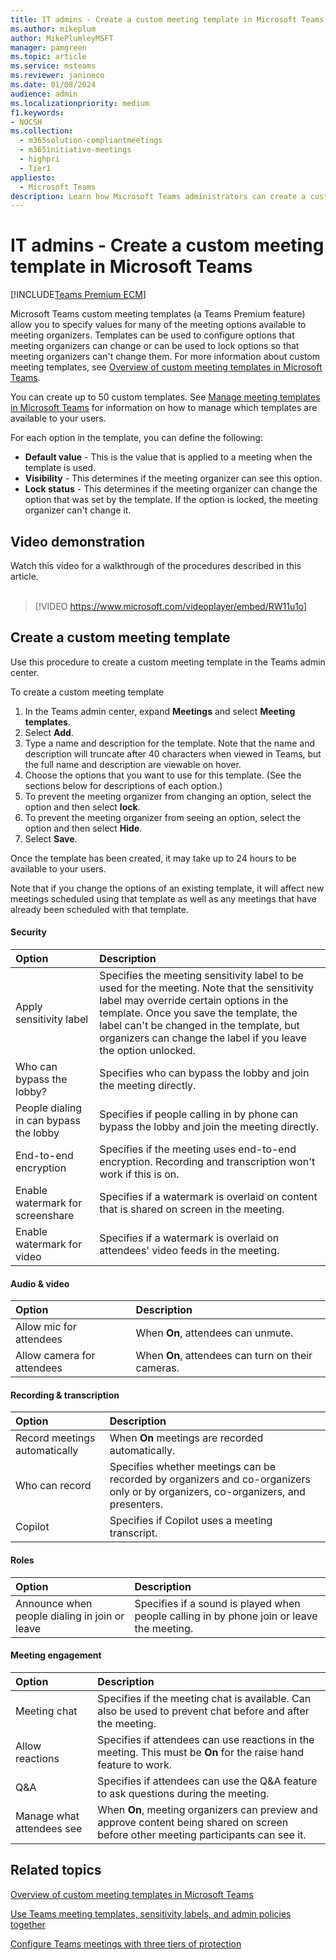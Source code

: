 ```yaml
---
title: IT admins - Create a custom meeting template in Microsoft Teams
ms.author: mikeplum
author: MikePlumleyMSFT
manager: pamgreen
ms.topic: article
ms.service: msteams
ms.reviewer: janineco
ms.date: 01/08/2024
audience: admin
ms.localizationpriority: medium
f1.keywords:
- NOCSH
ms.collection: 
  - m365solution-compliantmeetings
  - m365initiative-meetings
  - highpri
  - Tier1
appliesto: 
  - Microsoft Teams
description: Learn how Microsoft Teams administrators can create a custom meeting template to set or enforce meeting organizer options for enhanced meeting security and compliance.
---
```


# IT admins - Create a custom meeting template in Microsoft Teams

[!INCLUDE[Teams Premium ECM](includes/teams-premium-ecm.md)]

Microsoft Teams custom meeting templates (a Teams Premium feature) allow you to specify values for many of the meeting options available to meeting organizers. Templates can be used to configure options that meeting organizers can change or can be used to lock options so that meeting organizers can't change them. For more information about custom meeting templates, see [Overview of custom meeting templates in Microsoft Teams](custom-meeting-templates-overview.md).

You can create up to 50 custom templates. See [Manage meeting templates in Microsoft Teams](manage-meeting-templates.md) for information on how to manage which templates are available to your users.

For each option in the template, you can define the following:

- **Default value** - This is the value that is applied to a meeting when the template is used.
- **Visibility** - This determines if the meeting organizer can see this option.
- **Lock status** - This determines if the meeting organizer can change the option that was set by the template. If the option is locked, the meeting organizer can't change it.

## Video demonstration

Watch this video for a walkthrough of the procedures described in this article.
<br>
<br>
> [!VIDEO https://www.microsoft.com/videoplayer/embed/RW11u1o]

## Create a custom meeting template

Use this procedure to create a custom meeting template in the Teams admin center.

To create a custom meeting template

1. In the Teams admin center, expand **Meetings** and select **Meeting templates**.
1. Select **Add**.
1. Type a name and description for the template. Note that the name and description will truncate after 40 characters when viewed in Teams, but the full name and description are viewable on hover.
1. Choose the options that you want to use for this template. (See the sections below for descriptions of each option.)
1. To prevent the meeting organizer from changing an option, select the option and then select **lock**.
1. To prevent the meeting organizer from seeing an option, select the option and then select **Hide**.
1. Select **Save**.

Once the template has been created, it may take up to 24 hours to be available to your users.

Note that if you change the options of an existing template, it will affect new meetings scheduled using that template as well as any meetings that have already been scheduled with that template.

#### Security

|Option|Description|
|:------|:----------|
|Apply sensitivity label|Specifies the meeting sensitivity label to be used for the meeting. Note that the sensitivity label may override certain options in the template. Once you save the template, the label can't be changed in the template, but organizers can change the label if you leave the option unlocked.|
|Who can bypass the lobby?|Specifies who can bypass the lobby and join the meeting directly.|
|People dialing in can bypass the lobby|Specifies if people calling in by phone can bypass the lobby and join the meeting directly.|
|End-to-end encryption|Specifies if the meeting uses end-to-end encryption. Recording and transcription won't work if this is on.|
|Enable watermark for screenshare|Specifies if a watermark is overlaid on content that is shared on screen in the meeting.|
|Enable watermark for video|Specifies if a watermark is overlaid on attendees' video feeds in the meeting.|

#### Audio & video

|Option|Description|
|:------|:----------|
|Allow mic for attendees|When **On**, attendees can unmute.|
|Allow camera for attendees|When **On**, attendees can turn on their cameras.|

#### Recording & transcription

|Option|Description|
|:------|:----------|
|Record meetings automatically|When **On** meetings are recorded automatically.|
|Who can record|Specifies whether meetings can be recorded by organizers and co-organizers only or by organizers, co-organizers, and presenters.|
|Copilot|Specifies if Copilot uses a meeting transcript.|

#### Roles

|Option|Description|
|:------|:----------|
|Announce when people dialing in join or leave|Specifies if a sound is played when people calling in by phone join or leave the meeting.|

#### Meeting engagement

|Option|Description|
|:------|:----------|
|Meeting chat|Specifies if the meeting chat is available. Can also be used to prevent chat before and after the meeting.|
|Allow reactions|Specifies if attendees can use reactions in the meeting. This must be **On** for the raise hand feature to work.|
|Q&A|Specifies if attendees can use the Q&A feature to ask questions during the meeting.|
|Manage what attendees see|When **On**, meeting organizers can preview and approve content being shared on screen before other meeting participants can see it.|

## Related topics

[Overview of custom meeting templates in Microsoft Teams](custom-meeting-templates-overview.md)

[Use Teams meeting templates, sensitivity labels, and admin policies together](meeting-templates-sensitivity-labels-policies.md)

[Configure Teams meetings with three tiers of protection](configure-meetings-three-tiers-protection.md)
